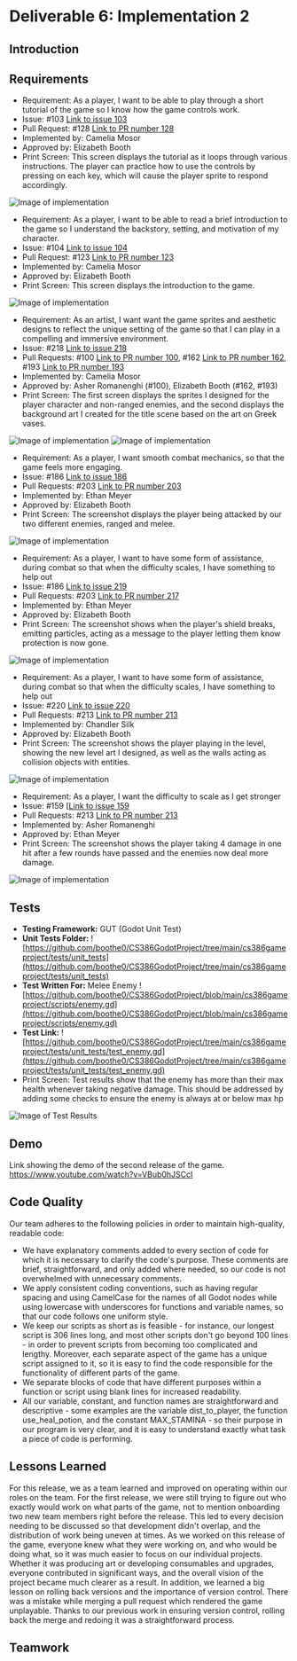 # Deliverable 6: Implementation 2

## Introduction

## Requirements

- Requirement: As a player, I want to be able to play through a short tutorial of the game so I know how the game controls work.
- Issue: #103 [Link to issue 103](https://github.com/boothe0/CS386GodotProject/issues/103)
- Pull Request: #128 [Link to PR number 128](https://github.com/boothe0/CS386GodotProject/pull/128)
- Implemented by: Camelia Mosor
- Approved by: Elizabeth Booth
- Print Screen: This screen displays the tutorial as it loops through various instructions. The player can practice how to use the controls by pressing on each key, which will cause the player sprite to respond accordingly.

![Image of implementation](https://i.imgur.com/i41PKd4.png) 

- Requirement: As a player, I want to be able to read a brief introduction to the game so I understand the backstory, setting, and motivation of my character.
- Issue: #104 [Link to issue 104](https://github.com/boothe0/CS386GodotProject/issues/104)
- Pull Request: #123 [Link to PR number 123](https://github.com/boothe0/CS386GodotProject/pull/123)
- Implemented by: Camelia Mosor
- Approved by: Elizabeth Booth
- Print Screen: This screen displays the introduction to the game.

![Image of implementation](https://i.imgur.com/giGyijC.png) 

- Requirement: As an artist, I want want the game sprites and aesthetic designs to reflect the unique setting of the game so that I can play in a compelling and immersive environment.
- Issue: #218 [Link to issue 218](https://github.com/boothe0/CS386GodotProject/issues/218)
- Pull Requests: #100 [Link to PR number 100](https://github.com/boothe0/CS386GodotProject/pull/100), #162 [Link to PR number 162](https://github.com/boothe0/CS386GodotProject/pull/162), #193 [Link to PR number 193](https://github.com/boothe0/CS386GodotProject/pull/193)
- Implemented by: Camelia Mosor
- Approved by: Asher Romanenghi (#100), Elizabeth Booth (#162, #193)
- Print Screen: The first screen displays the sprites I designed for the player character and non-ranged enemies, and the second displays the background art I created for the title scene based on the art on Greek vases.

![Image of implementation](https://i.imgur.com/8OySbJk.png) 
![Image of implementation](https://i.imgur.com/BvslVSl.png) 

- Requirement: As a player, I want smooth combat mechanics, so that the game feels more engaging.
- Issue: #186 [Link to issue 186](https://github.com/boothe0/CS386GodotProject/issues/186)
- Pull Requests: #203 [Link to PR number 203](https://github.com/boothe0/CS386GodotProject/issues?q=is%3Apr+author%3AethanSchoolAccount)
- Implemented by: Ethan Meyer
- Approved by: Elizabeth Booth
- Print Screen: The screenshot displays the player being attacked by our two different enemies, ranged and melee.

![Image of implementation](https://i.imgur.com/swuTrnY.png)

- Requirement: As a player, I want to have some form of assistance, during combat so that when the difficulty scales, I have something to help out
- Issue: #186 [Link to issue 219](https://github.com/boothe0/CS386GodotProject/issues/219)
- Pull Requests: #203 [Link to PR number 217](https://github.com/boothe0/CS386GodotProject/pull/217)
- Implemented by: Ethan Meyer
- Approved by: Elizabeth Booth
- Print Screen: The screenshot shows when the player's shield breaks, emitting particles, acting as a message to the player letting them know protection is now gone.

![Image of implementation](https://i.imgur.com/QGby2Wx.png)

- Requirement: As a player, I want to have some form of assistance, during combat so that when the difficulty scales, I have something to help out
- Issue: #220 [Link to issue 220](https://github.com/boothe0/CS386GodotProject/issues/220)
- Pull Requests: #213 [Link to PR number 213](https://github.com/boothe0/CS386GodotProject/pull/213)
- Implemented by: Chandler Silk
- Approved by: Elizabeth Booth
- Print Screen: The screenshot shows the player playing in the level, showing the new level art I designed, as well as the walls acting as collision objects with entities.

![Image of implementation](https://imgur.com/TEQ9f5M.png)

- Requirement: As a player, I want the difficulty to scale as I get stronger
- Issue: #159 [[Link to issue 159](https://github.com/boothe0/CS386GodotProject/issues/159)
- Pull Requests: #213 [Link to PR number 213](https://github.com/boothe0/CS386GodotProject/pull/213)
- Implemented by: Asher Romanenghi
- Approved by: Ethan Meyer
- Print Screen: The screenshot shows the player taking 4 damage in one hit after a few rounds have passed and the enemies now deal more damage.

![Image of implementation](https://i.imgur.com/6dyIQC0.png)

## Tests

- **Testing Framework:** GUT (Godot Unit Test)
- **Unit Tests Folder:** ![https://github.com/boothe0/CS386GodotProject/tree/main/cs386gameproject/tests/unit_tests](https://github.com/boothe0/CS386GodotProject/tree/main/cs386gameproject/tests/unit_tests)
- **Test Written For:** Melee Enemy ![https://github.com/boothe0/CS386GodotProject/blob/main/cs386gameproject/scripts/enemy.gd](https://github.com/boothe0/CS386GodotProject/blob/main/cs386gameproject/scripts/enemy.gd)
- **Test Link:** ![https://github.com/boothe0/CS386GodotProject/tree/main/cs386gameproject/tests/unit_tests/test_enemy.gd](https://github.com/boothe0/CS386GodotProject/tree/main/cs386gameproject/tests/unit_tests/test_enemy.gd)
- Print Screen: Test results show that the enemy has more than their max health whenever taking negative damage. This should be addressed by adding some checks to ensure the enemy is always at or below max hp

![Image of Test Results](https://i.imgur.com/vK0ASse.png)

## Demo

Link showing the demo of the second release of the game. https://www.youtube.com/watch?v=VBub0hJSCcI

## Code Quality

Our team adheres to the following policies in order to maintain high-quality, readable code: 
- We have explanatory comments added to every section of code for which it is necessary to clarify the code's purpose. These comments are brief, straightforward, and only added where needed, so our code is not overwhelmed with unnecessary comments.
- We apply consistent coding conventions, such as having regular spacing and using CamelCase for the names of all Godot nodes while using lowercase with underscores for functions and variable names, so that our code follows one uniform style.
- We keep our scripts as short as is feasible - for instance, our longest script is 306 lines long, and most other scripts don't go beyond 100 lines - in order to prevent scripts from becoming too complicated and lengthy. Moreover, each separate aspect of the game has a unique script assigned to it, so it is easy to find the code responsible for the functionality of different parts of the game.
- We separate blocks of code that have different purposes within a function or script using blank lines for increased readability.
- All our variable, constant, and function names are straightforward and descriptive - some examples are the variable dist_to_player, the function use_heal_potion, and the constant MAX_STAMINA - so their purpose in our program is very clear, and it is easy to understand exactly what task a piece of code is performing.

## Lessons Learned

For this release, we as a team learned and improved on operating within our roles on the team. For the first release, we were still trying to figure out who exactly would work on what parts of the game, not to mention onboarding two new team members right before the release. This led to every decision needing to be discussed so that development didn't overlap, and the distribution of work being uneven at times. As we worked on this release of the game, everyone knew what they were working on, and who would be doing what, so it was much easier to focus on our individual projects. Whether it was producing art or developing consumables and upgrades, everyone contributed in significant ways, and the overall vision of the project became much clearer as a result. In addition, we learned a big lesson on rolling back versions and the importance of version control. There was a mistake while merging a pull request which rendered the game unplayable. Thanks to our previous work in ensuring version control, rolling back the merge and redoing it was a straightforward process.

## Teamwork
